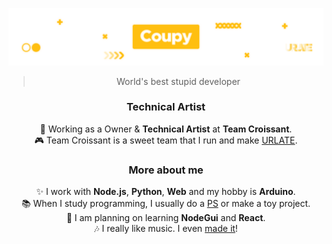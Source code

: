 ![header](https://github.com/HyeokjinKang/HyeokjinKang/blob/master/images/github_profile.png)
<div align="center" style="text-align: center;">
<blockquote>World's best stupid developer</blockquote>
<h3>Technical Artist</h3>
🥐 Working as a Owner & <strong>Technical Artist</strong> at <strong>Team Croissant</strong>.<br>
🎮 Team Croissant is a sweet team that I run and make <a href="https://github.com/Team-Croissant/URLATE">URLATE</a>.
<h3>More about me</h3>
  ✨ I work with <strong>Node.js</strong>, <strong>Python</strong>, <strong>Web</strong> and my hobby is <strong>Arduino</strong>.<br>
📚 When I study programming, I usually do a <a href="https://github.com/HyeokjinKang/Nodejs-BOJ">PS</a> or make a toy project.<br>
📝 I am planning on learning <strong>NodeGui</strong> and <strong>React</strong>.<br>
🎶 I really like music. I even <a href="https://github.com/HyeokjinKang/Music">made it</a>!
</div>
